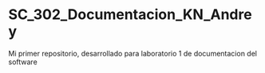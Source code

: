 # SC_302_Documentacion_KN_Andrey
Mi primer repositorio, desarrollado para laboratorio 1 de documentacion del software

